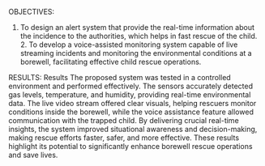 OBJECTIVES: 
1. To design an alert system that provide the real-time information about the incidence to the authorities, which helps in fast rescue of the child. 2. To develop a voice-assisted monitoring system capable of live streaming incidents and monitoring the environmental conditions at a borewell, facilitating effective child rescue operations.

RESULTS:
Results The proposed system was tested in a controlled environment and performed effectively. The sensors accurately detected gas levels, temperature, and humidity, providing real-time environmental data. The live video stream offered clear visuals, helping rescuers monitor conditions inside the borewell, while the voice assistance feature allowed communication with the trapped child. By delivering crucial real-time insights, the system improved situational awareness and decision-making, making rescue efforts faster, safer, and more effective. These results highlight its potential to significantly enhance borewell rescue operations and save lives.
